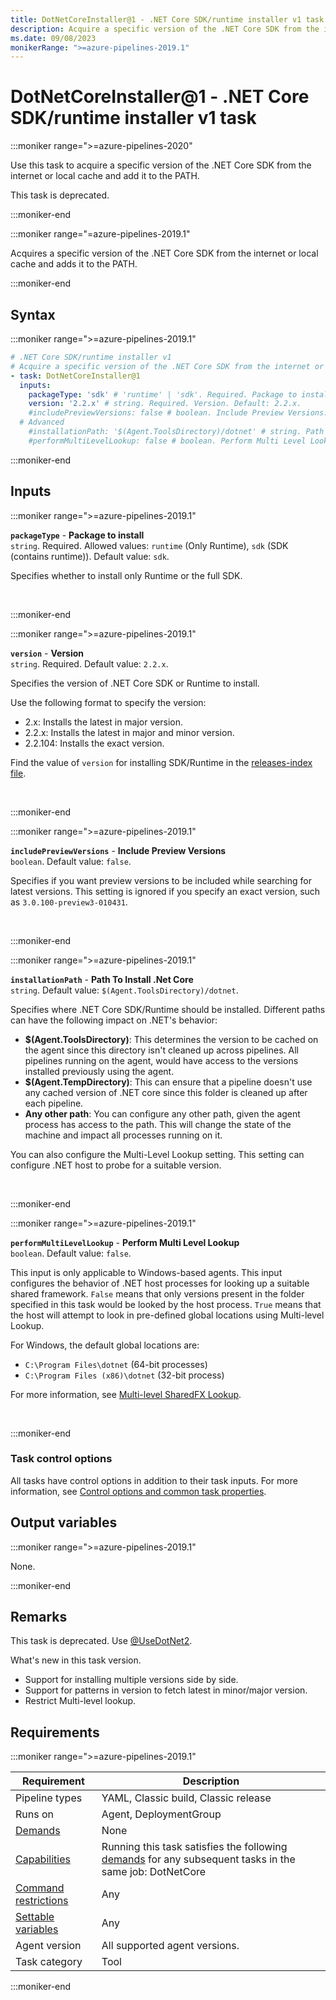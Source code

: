 ```yaml
---
title: DotNetCoreInstaller@1 - .NET Core SDK/runtime installer v1 task
description: Acquire a specific version of the .NET Core SDK from the internet or local cache and add it to the PATH.
ms.date: 09/08/2023
monikerRange: ">=azure-pipelines-2019.1"
---
```


# DotNetCoreInstaller@1 - .NET Core SDK/runtime installer v1 task

<!-- :::description::: -->
:::moniker range=">=azure-pipelines-2020"

<!-- :::editable-content name="description"::: -->
Use this task to acquire a specific version of the .NET Core SDK from the internet or local cache and add it to the PATH.

This task is deprecated.
<!-- :::editable-content-end::: -->

<!-- This task is deprecated.-->

:::moniker-end

:::moniker range="=azure-pipelines-2019.1"

<!-- :::editable-content name="description"::: -->
Acquires a specific version of the .NET Core SDK from the internet or local cache and adds it to the PATH.
<!-- :::editable-content-end::: -->

:::moniker-end
<!-- :::description-end::: -->

<!-- :::syntax::: -->
## Syntax

:::moniker range=">=azure-pipelines-2019.1"

```yaml
# .NET Core SDK/runtime installer v1
# Acquire a specific version of the .NET Core SDK from the internet or local cache and add it to the PATH.
- task: DotNetCoreInstaller@1
  inputs:
    packageType: 'sdk' # 'runtime' | 'sdk'. Required. Package to install. Default: sdk.
    version: '2.2.x' # string. Required. Version. Default: 2.2.x.
    #includePreviewVersions: false # boolean. Include Preview Versions. Default: false.
  # Advanced
    #installationPath: '$(Agent.ToolsDirectory)/dotnet' # string. Path To Install .Net Core. Default: $(Agent.ToolsDirectory)/dotnet.
    #performMultiLevelLookup: false # boolean. Perform Multi Level Lookup. Default: false.
```

:::moniker-end
<!-- :::syntax-end::: -->

<!-- :::inputs::: -->
## Inputs

<!-- :::item name="packageType"::: -->
:::moniker range=">=azure-pipelines-2019.1"

**`packageType`** - **Package to install**<br>
`string`. Required. Allowed values: `runtime` (Only Runtime), `sdk` (SDK (contains runtime)). Default value: `sdk`.<br>
<!-- :::editable-content name="helpMarkDown"::: -->
Specifies whether to install only Runtime or the full SDK.
<!-- :::editable-content-end::: -->
<br>

:::moniker-end
<!-- :::item-end::: -->
<!-- :::item name="version"::: -->
:::moniker range=">=azure-pipelines-2019.1"

**`version`** - **Version**<br>
`string`. Required. Default value: `2.2.x`.<br>
<!-- :::editable-content name="helpMarkDown"::: -->
Specifies the version of .NET Core SDK or Runtime to install.

Use the following format to specify the version:

* 2.x: Installs the latest in major version.
* 2.2.x: Installs the latest in major and minor version.
* 2.2.104: Installs the exact version.

Find the value of `version` for installing SDK/Runtime in the [releases-index file](https://github.com/dotnet/core/blob/master/release-notes/releases-index.json).
<!-- :::editable-content-end::: -->
<br>

:::moniker-end
<!-- :::item-end::: -->
<!-- :::item name="includePreviewVersions"::: -->
:::moniker range=">=azure-pipelines-2019.1"

**`includePreviewVersions`** - **Include Preview Versions**<br>
`boolean`. Default value: `false`.<br>
<!-- :::editable-content name="helpMarkDown"::: -->
Specifies if you want preview versions to be included while searching for latest versions. This setting is ignored if you specify an exact version, such as `3.0.100-preview3-010431`.
<!-- :::editable-content-end::: -->
<br>

:::moniker-end
<!-- :::item-end::: -->
<!-- :::item name="installationPath"::: -->
:::moniker range=">=azure-pipelines-2019.1"

**`installationPath`** - **Path To Install .Net Core**<br>
`string`. Default value: `$(Agent.ToolsDirectory)/dotnet`.<br>
<!-- :::editable-content name="helpMarkDown"::: -->
Specifies where .NET Core SDK/Runtime should be installed. Different paths can have the following impact on .NET's behavior:

* **$(Agent.ToolsDirectory)**: This determines the version to be cached on the agent since this directory isn't cleaned up across pipelines. All pipelines running on the agent, would have access to the versions installed previously using the agent.
* **$(Agent.TempDirectory)**: This can ensure that a pipeline doesn't use any cached version of .NET core since this folder is cleaned up after each pipeline.
* **Any other path**: You can configure any other path, given the agent process has access to the path. This will change the state of the machine and impact all processes running on it.

You can also configure the Multi-Level Lookup setting. This setting can configure .NET host to probe for a suitable version.
<!-- :::editable-content-end::: -->
<br>

:::moniker-end
<!-- :::item-end::: -->
<!-- :::item name="performMultiLevelLookup"::: -->
:::moniker range=">=azure-pipelines-2019.1"

**`performMultiLevelLookup`** - **Perform Multi Level Lookup**<br>
`boolean`. Default value: `false`.<br>
<!-- :::editable-content name="helpMarkDown"::: -->
This input is only applicable to Windows-based agents. This input configures the behavior of .NET host processes for looking up a suitable shared framework. `False` means that only versions present in the folder specified in this task would be looked by the host process. `True` means that the host will attempt to look in pre-defined global locations using Multi-level Lookup.

For Windows, the default global locations are: 
* `C:\Program Files\dotnet` (64-bit processes)
* `C:\Program Files (x86)\dotnet` (32-bit process)

For more information, see [Multi-level SharedFX Lookup](https://github.com/dotnet/core-setup/blob/master/Documentation/design-docs/multilevel-sharedfx-lookup.md).
<!-- :::editable-content-end::: -->
<br>

:::moniker-end
<!-- :::item-end::: -->

### Task control options

All tasks have control options in addition to their task inputs. For more information, see [Control options and common task properties](/azure/devops/pipelines/yaml-schema/steps-task#common-task-properties).
<!-- :::inputs-end::: -->

<!-- :::outputVariables::: -->
## Output variables

:::moniker range=">=azure-pipelines-2019.1"

None.

:::moniker-end
<!-- :::outputVariables-end::: -->

<!-- :::remarks::: -->
<!-- :::editable-content name="remarks"::: -->
## Remarks

This task is deprecated. Use [@UseDotNet2](use-dotnet-v2.md).

What's new in this task version.
* Support for installing multiple versions side by side.
* Support for patterns in version to fetch latest in minor/major version.
* Restrict Multi-level lookup.
<!-- :::editable-content-end::: -->
<!-- :::remarks-end::: -->

<!-- :::examples::: -->
<!-- :::editable-content name="examples"::: -->
<!-- :::editable-content-end::: -->
<!-- :::examples-end::: -->

<!-- :::properties::: -->
## Requirements

:::moniker range=">=azure-pipelines-2019.1"

| Requirement | Description |
|-------------|-------------|
| Pipeline types | YAML, Classic build, Classic release |
| Runs on | Agent, DeploymentGroup |
| [Demands](/azure/devops/pipelines/process/demands) | None |
| [Capabilities](/azure/devops/pipelines/agents/agents#capabilities) | Running this task satisfies the following [demands](/azure/devops/pipelines/process/demands) for any subsequent tasks in the same job: DotNetCore |
| [Command restrictions](/azure/devops/pipelines/security/templates#agent-logging-command-restrictions) | Any |
| [Settable variables](/azure/devops/pipelines/security/templates#agent-logging-command-restrictions) | Any |
| Agent version | All supported agent versions. |
| Task category | Tool |

:::moniker-end
<!-- :::properties-end::: -->

<!-- :::see-also::: -->
<!-- :::editable-content name="seeAlso"::: -->
<!-- :::editable-content-end::: -->
<!-- :::see-also-end::: -->
